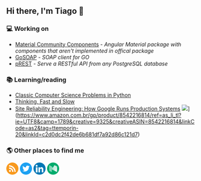 ## Hi there, I'm Tiago 👋

### 💻 Working on

- [Material Community Components](https://github.com/tiaguinho/material-community-components) - *Angular Material package with components that aren't implemented in offical package*
- [GoSOAP](https://github.com/tiaguinho/gosoap) - *SOAP client for GO*
- [pREST](https://github.com/prest) - *Serve a RESTful API from any PostgreSQL database*

### 📚 Learning/reading

- [Classic Computer Science Problems in Python](https://amzn.to/3tk2ImG)
- [Thinking, Fast and Slow](https://amzn.to/3ao30k2)
- [Site Reliability Engineering: How Google Runs Production
  Systems](https://amzn.to/2MorAcw)
<img border="0" src="//ws-na.amazon-adsystem.com/widgets/q?_encoding=UTF8&MarketPlace=BR&ASIN=8542216814&ServiceVersion=20070822&ID=AsinImage&WS=1&Format=_SL250_&tag=ttemporin-20" />](https://www.amazon.com.br/gp/product/8542216814/ref=as_li_tl?ie=UTF8&camp=1789&creative=9325&creativeASIN=8542216814&linkCode=as2&tag=ttemporin-20&linkId=c2d0dc2f42de6b681df7a92d86c121d7)

### 🌎 Other places to find me

<p align="center">

[<img src="https://github.com/tiaguinho/tiaguinho/blob/master/assets/img/rss.png" alt="Site" width="32" />](https://ttemporin.dev)
[<img src="https://github.com/tiaguinho/tiaguinho/blob/master/assets/img/twitter.png" alt="Twitter" width="32" />](https://twitter.com/_ttemporin)
[<img src="https://github.com/tiaguinho/tiaguinho/blob/master/assets/img/linkedin.png" alt="Linkedin" width="32" />](https://www.linkedin.com/in/tiago-temporin-46533a24/)
[<img src="https://github.com/tiaguinho/tiaguinho/blob/master/assets/img/medium.png" alt="Medium" width="32" />](https://medium.com/@_ttemporin)

</p>

<!--
**tiaguinho/tiaguinho** is a ✨ _special_ ✨ repository because its `README.md` (this file) appears on your GitHub profile.

Here are some ideas to get you started:

- 🔭 I’m currently working on ...
- 🌱 I’m currently learning ...
- 👯 I’m looking to collaborate on ...
- 🤔 I’m looking for help with ...
- 💬 Ask me about ...
- 📫 How to reach me: ...
- 😄 Pronouns: ...
- ⚡ Fun fact: ...
-->
